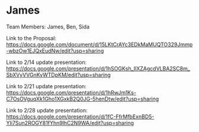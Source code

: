 # James
Team Members: James, Ben, Sida

Link to the Proposal: https://docs.google.com/document/d/15LKtCrAYc3EDkMaMUQTO329Jmmp-wbzOw1EJQxEudNw/edit?usp=sharing

Link to 2/14 update presentation: https://docs.google.com/presentation/d/1hSOGKsh_IlXZAgcdVLBA2SC8m_SbXVyVVGnKyWTDpKM/edit?usp=sharing

Link to 2/21 update presentation: https://docs.google.com/presentation/d/1hRwJm1Ks-C7OsOVguqXk1Gho1XGxkB2Q0JG-5henDtw/edit?usp=sharing

Link to 2/28 update presentation: https://docs.google.com/presentation/d/1fC-FfrMfbExnBD5-YIi7Sun2ROGY81fYhn9lhC2N9WA/edit?usp=sharing
